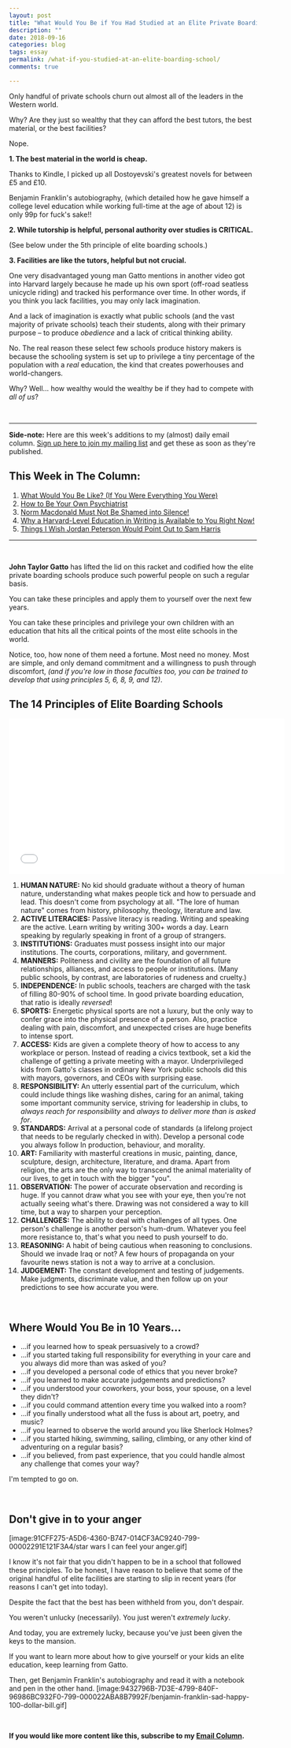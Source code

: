 ```yaml
---
layout: post
title: "What Would You Be if You Had Studied at an Elite Private Boarding School?"
description: ""
date: 2018-09-16 
categories: blog
tags: essay
permalink: /what-if-you-studied-at-an-elite-boarding-school/
comments: true

---
```


Only handful of private schools churn out almost all of the leaders in the Western world. 

Why? Are they just so wealthy that they can afford the best tutors, the best material, or the best facilities? 

Nope. 

**1. The best material in the world is cheap.** 

Thanks to Kindle, I picked up all Dostoyevski's greatest novels for between £5 and £10. 

Benjamin Franklin's autobiography, (which detailed how he gave himself a college level education while working full-time at the age of about 12) is only 99p for fuck's sake!!

**2. While tutorship is helpful, personal authority over studies is CRITICAL.**

(See below under the 5th principle of elite boarding schools.)

**3. Facilities are like the tutors, helpful but not crucial.**

One very disadvantaged young man Gatto mentions in another video got into Harvard largely because he made up his own sport (off-road seatless unicycle riding) and tracked his performance over time. In other words, if you think you lack facilities, you may only lack imagination. 

And a lack of imagination is exactly what public schools (and the vast majority of private schools) teach their students, along with their primary purpose – to produce *obedience* and a lack of critical thinking ability. 

No. The real reason these select few schools produce history makers is because the schooling system is set up to privilege a tiny percentage of the population with a *real* education, the kind that creates powerhouses and world-changers. 

Why? Well… how wealthy would the wealthy be if they had to compete with *all of us*? 

&nbsp;

---
**Side-note:** Here are this week's additions to my (almost) daily email column. [Sign up here to join my mailing list](http://eepurl.com/c43wr5) and get these as soon as they're published. 

## This Week in The Column:
1. [What Would You Be Like? (If You Were Everything You Were)](http://www.jamesmathison.co.uk/what-would-you-be-like/)
2. [How to Be Your Own Psychiatrist](http://www.jamesmathison.co.uk/be-your-own-psychiatrist/)
3. [Norm Macdonald Must Not Be Shamed into Silence!](http://www.jamesmathison.co.uk/norm-macdonald-shamed/)
4. [Why a Harvard-Level Education in Writing is Available to You Right Now!](http://www.jamesmathison.co.uk/havard-level-education/)
5. [Things I Wish Jordan Peterson Would Point Out to Sam Harris](http://www.jamesmathison.co.uk/what-peterson-should-tell-harris/)

---

&nbsp;

**John Taylor Gatto** has lifted the lid on this racket and codified how the elite private boarding schools produce such powerful people on such a regular basis. 

You can take these principles and apply them to yourself over the next few years. 

You can take these principles and privilege your own children with an education that hits all the critical points of the most elite schools in the world. 

Notice, too, how none of them need a fortune. Most need no money. Most are simple, and only demand commitment and a willingness to push through discomfort, *(and if you're low in those faculties too, you can be trained to develop that using principles 5, 6, 8, 9, and 12)*. 


## The 14 Principles of Elite Boarding Schools 

<iframe width="560" height="315" src="//www.youtube.com/embed/VgNOellI03w" frameborder="0"> </iframe>

1. **HUMAN NATURE:** No kid should graduate without a theory of human nature, understanding what makes people tick and how to persuade and lead. This doesn't come from psychology at all. "The lore of human nature" comes from history, philosophy, theology, literature and law. 
2. **ACTIVE LITERACIES:** Passive literacy is reading. Writing and speaking are the active. Learn writing by writing 300+ words a day. Learn speaking by regularly speaking in front of a group of strangers. 
3. **INSTITUTIONS:** Graduates must possess insight into our major institutions. The courts, corporations, military, and government. 
4. **MANNERS:** Politeness and civility are the foundation of all future relationships, alliances, and access to people or institutions. (Many public schools, by contrast, are laboratories of rudeness and cruelty.) 
5. **INDEPENDENCE:** In public schools, teachers are charged with the task of filling 80-90% of school time. In good private boarding education, that ratio is ideally *reversed*! 
6. **SPORTS:** Energetic physical sports are not a luxury, but the only way to confer grace into the physical presence of a person. Also, practice dealing with pain, discomfort, and unexpected crises are huge benefits to intense sport. 
7. **ACCESS:** Kids are given a complete theory of how to access to any workplace or person. Instead of reading a civics textbook, set a kid the challenge of getting a private meeting with a mayor. Underprivileged kids from Gatto's classes in ordinary New York public schools did this with mayors, governors, and CEOs with surprising ease. 
8. **RESPONSIBILITY:** An utterly essential part of the curriculum, which could include things like washing dishes, caring for an animal, taking some important community service, striving for leadership in clubs, to *always reach for responsibility* and *always to deliver more than is asked for*. 
9. **STANDARDS:** Arrival at a personal code of standards (a lifelong project that needs to be regularly checked in with). Develop a personal code you always follow In production, behaviour, and morality. 
10. **ART:** Familiarity with masterful creations in music, painting, dance, sculpture, design, architecture, literature, and drama. Apart from religion, the arts are the only way to transcend the animal materiality of our lives, to get in touch with the bigger "you". 
11. **OBSERVATION:** The power of accurate observation and recording is huge. If you cannot draw what you see with your eye, then you're not actually seeing what's there. Drawing was not considered a way to kill time, but a way to sharpen your perception. 
12. **CHALLENGES:** The ability to deal with challenges of all types. One person's challenge is another person's hum-drum. Whatever you feel more resistance to, that's what you need to push yourself to do. 
13. **REASONING:** A habit of being cautious when reasoning to conclusions. Should we invade Iraq or not? A few hours of propaganda on your favourite news station is not a way to arrive at a conclusion. 
14. **JUDGEMENT:** The constant development and testing of judgements. Make judgments, discriminate value, and then follow up on your predictions to see how accurate you were.

&nbsp;

## Where Would You Be in 10 Years…
* …if you learned how to speak persuasively to a crowd? 
* …if you started taking full responsibility for everything in your care and you always did more than was asked of you? 
* …if you developed a personal code of ethics that you never broke?
* …if you learned to make accurate judgements and predictions? 
* …if you understood your coworkers, your boss, your spouse, on a level they didn't?
* …if you could command attention every time you walked into a room?
* …if you finally understood what all the fuss is about art, poetry, and music?
* …if you learned to observe the world around you like Sherlock Holmes?
* …if you started hiking, swimming, sailing, climbing, or any other kind of adventuring on a regular basis?
* …if you believed, from past experience, that you could handle almost any challenge that comes your way? 

I'm tempted to go on. 

&nbsp;

## Don't give in to your anger
[image:91CFF275-A5D6-4360-B747-014CF3AC9240-799-00002291E121F3A4/star wars I can feel your anger.gif]

I know it's not fair that you didn't happen to be in a school that followed these principles. To be honest, I have reason to believe that some of the original handful of elite facilities are starting to slip in recent years (for reasons I can't get into today). 

Despite the fact that the best has been withheld from you, don't despair. 

You weren't unlucky (necessarily). You just weren't *extremely lucky*. 

And today, you are extremely lucky, because you've just been given the keys to the mansion.

If you want to learn more about how to give yourself or your kids an elite education, keep learning from Gatto. 

Then, get Benjamin Franklin's autobiography and read it with a notebook and pen in the other hand. 
[image:9432796B-7D3E-4799-840F-96986BC932F0-799-000022ABA8B7992F/benjamin-franklin-sad-happy-100-dollar-bill.gif]

&nbsp;

**If you would like more content like this, subscribe to my [Email Column](http://eepurl.com/c43wr5).**
